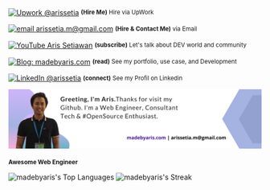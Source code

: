 <div align="left">
    <p><a href="https://www.upwork.com/freelancers/~0117c4a4c888d9e9fe"><img alt="Upwork @arissetia" align="center" src="https://img.shields.io/badge/UpWork-gray.svg?colorA=14a800&colorB=14a800&style=for-the-badge" /></a>&nbsp;<small><strong>(Hire Me)</strong> Hire via UpWork</small></p>
    <p><a href="mailto:arissetia.m@gmail.com"><img alt="email arissetia.m@gmail.com" align="center" src="https://img.shields.io/badge/email-gray.svg?colorA=14a800&colorB=14a800&style=for-the-badge" /></a>&nbsp;<small><strong>(Hire & Contact Me)</strong> via Email</small></p>
    <p><a href="https://www.youtube.com/channel/UC1QVIZrWDCR5xcO4wj04sfg"><img alt="YouTube Aris Setiawan" align="center" src="https://img.shields.io/badge/YOUTUBE-gray.svg?colorA=6A788D&colorB=ED2403&style=for-the-badge" /></a>&nbsp;<small><strong>(subscribe)</strong> Let's talk about DEV world and community</small></p>
    <p><a href="https://madebyaris.com/"><img alt="Blog: madebyaris.com" align="center" src="https://img.shields.io/badge/-MY%20WEB-gray.svg?colorA=6A788D&colorB=4072FE&style=for-the-badge" /></a>&nbsp;<small><strong>(read)</strong> See my portfolio, use case, and Development</small></p>
    <p><a href="https://www.linkedin.com/in/arissetia/"><img alt="LinkedIn @arissetia" align="center" src="https://img.shields.io/badge/LINKEDIN-gray.svg?colorA=6A788D&colorB=3677B5&style=for-the-badge" /></a>&nbsp;<small><strong>(connect)</strong> See my Profil on Linkedin</small></p>

</div>

![Sponsor Aris](https://raw.githubusercontent.com/madebyaris/madebyaris/master/github%20cover%20page%20-%201280%20x%20300.png)

<small><strong> Awesome Web Engineer</strong></small>

![madebyaris's Top Languages](https://github-readme-stats.vercel.app/api/top-langs/?username=madebyaris&theme=tokyonight&show_icons=true&hide_border=false&layout=compact)
![madebyaris's Streak](https://github-readme-streak-stats.herokuapp.com/?user=madebyaris&theme=tokyonight&hide_border=false)
